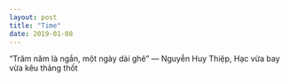 ```yaml
---
layout: post
title: "Time"
date: 2019-01-08
---
```

“Trăm năm là ngắn, một ngày dài ghê”
― Nguyễn Huy Thiệp, Hạc vừa bay vừa kêu thảng thốt 
